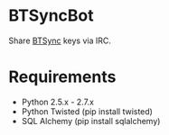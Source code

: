 BTSyncBot
=========

Share [BTSync](http://labs.bittorrent.com/experiments/sync.html) keys via IRC.


Requirements
==============
 * Python 2.5.x - 2.7.x
 * Python Twisted (pip install twisted)
 * SQL Alchemy (pip install sqlalchemy)
